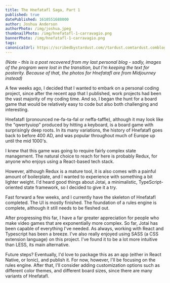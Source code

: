 ```yaml
---
title: The Hnefatafl Saga, Part 1
published: true
datePublished: 1610551688000
author: Joshua Anderson
authorPhoto: /img/joshua.jpeg
thumbnailPhoto: /img/hnefatafl-1-carravagio.png
bannerPhoto: /img/hnefatafl-1-carravagio.png
tags:
canonicalUrl: https://scribedbystardust.com//tardust.comtardust.comblog/the-hnefatafl-saga-1
---
```


_(Note - this is a post recovered from my last personal blog - sadly, images of the program were lost in the transition, but I'm keeping the text for posterity. Because of that, the photos for Hnefatafl are from Midjourney instead)_

A few weeks ago, I decided that I wanted to embark on a personal coding project, since after the recent app that I published, work projects had been the vast majority of my coding time. And so, I began the hunt for a board game that would be relatively easy to code but also both challenging and interesting.

Hnefatafl (pronounced ne-fə-ta-fəl or neffa-taffle), although it may look like the "qwertyuiop" produced by hitting a keyboard, is a board game with surprisingly deep roots. In its many variations, the history of Hnefatafl goes back to before 400 AD, and was popular throughout much of Europe up until the mid 1000's.

I knew that this game was going to require fairly complex state management. The natural choice to reach for here is probably Redux, for anyone who enjoys using a React-based tech stack.

However, although Redux is a mature tool, it is also comes with a painful amount of boilerplate, and I wanted to experience with something a bit lighter weight. I'd heard good things about Jotai, a minimalistic, TypeScript-oriented state framework, so I decided to give it a try.

Fast forward a few weeks, and I currently have the skeleton of Hnefatafl completed. The UI is mostly finished. The foundation of a rules engine is complete, although it still needs to be fleshed out.

After progressing this far, I have a far greater appreciation for people who make video games that are exponentially more complex.
So far, Jotai has been capable of everything I've needed. As always, working with React and Typescript has been a breeze. I've also really enjoyed using SASS (a CSS extension language) on this project. I've found it to be a lot more intuitive than LESS, its main alternative.

Future steps? Eventually, I'd love to package this as an app (either in React Native, or Ionic), and publish it. For now, however, I'll be focusing on the rules engine. After that, I'll consider adding customization options such as different color themes, and different board sizes, since there are many variants of Hnefatafl.
